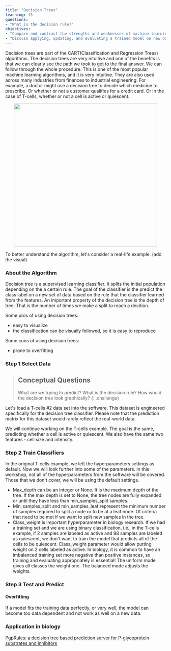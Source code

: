 ```yaml
---
title: "Decision Trees"
teaching: 15
questions:
- "What is the decision rule?"
objectives:
- "Compare and contrast the strengths and weaknesses of machine learning classifiers commonly used in biology - logistic regression, decision trees, random forests, and neural networks. Assess model selection and recognize that these methods don't necessarily work right out of the box."
- "Discuss applying, updating, and evaluating a trained model on new data."
---
```


Decision trees are part of the CART(Classification and Regression Trees) algorithms.
The decision trees are very intuitive and one of the benefits is that we can clearly see the path we took to get to the final answer.
We can follow through the whole procedure. This is one of the most popular machine learning algorithms, and it is very intuitive.
They are also used across many industries from finances to industrial engineering.
For example, a doctor might use a decision tree to decide which medicine to prescribe.
Or whether or not a customer qualifies for a credit card.
Or in the case of T-cells, whether or not a cell is active or quiescent.

<p align="center">
<img width="450" src="https://raw.githubusercontent.com/gitter-lab/ml-bio-workshop/gh-pages/assets/decision%20tree1.jpg">
</p>

To better understand the algorithm, let's consider a real-life example. 
(add the visual)

### About the Algorithm

Decision tree is a supervised learning classifier.
It splits the initial population depending on the a certain rule.
The goal of the classifier is the predict the class label on a new set of data based on the rule that the classifier learned from the features.
An important property of the decision tree is the depth of tree.
That is the number of times we make a split to reach a decition. 

Some pros of using decision trees:

- easy to visualize
- the classification can be visually followed, so it is easy to reproduce

Some cons of using decision trees:

- prone to overfitting

### Step 1 Select Data

> ## Conceptual Questions
>
> What are we trying to predict? 
> What is the decision rule?
> How would the decision tree look graphically?
{: .challenge}

Let's load a T-cells #2 data set into the software.
This dataset is engineered specifically for the decision tree classifier.
Please note that the prediction matrix for this dataset would rarely reflect the real-world data. 

We will continue working on the T-cells example.
The goal is the same, predicting whether a cell is active or quiescent.
We also have the same two features - cell size and intensity. 


### Step 2 Train Classifiers

In the original T-cells example, we left the hyperparameters settings as default. Now we will look further into some of the parameters. In this workshop, not all of the hyperparameters from the software will be covered. Those that we don't cover, we will be using the default settings. 
- Max_depth can be an integer or None. It is the maximum depth of the tree. If the max depth is set to None, the tree nodes are fully expanded or until they have less than min_samples_split samples.
- Min_samples_split and min_samples_leaf represent the minimum number of samples required to split a node or to be at a leaf node. Of criteria that need to be met if we want to split new samples in the tree.
- Class_weight is important hyperparameter in biology research. If we had a training set and we are using binary classification, i.e., in the T-cells example, if 2 samples are labeled as active and 98 samples are labeled as quiescent, we don't want to train the model that predicts all of the cells to be quiescent. Class_weight parameter would allow putting weight on 2 cells labeled as active. In biology, it is common to have an imbalanced training set more negative than positive instances, so training and evaluating appropriately is essential! The uniform mode gives all classes the weight one. The balanced mode adjusts the weights.

### Step 3 Test and Predict

#### Overfitting

If a model fits the training data perfectly, or very well, the model can become too data dependent and not work as well on a new data. 

###  Application in biology

[PgpRules: a decision tree based prediction server for P-glycoprotein substrates and inhibitors](https://doi.org/10.1093/bioinformatics/btz213)
